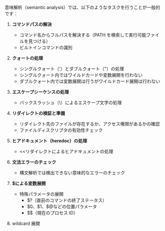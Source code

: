 意味解析（semantic analysis）では、以下のようなタスクを行うことが一般的です：

1. **コマンドパスの解決**

   - コマンド名からフルパスを解決する（PATH を検索して実行可能ファイルを見つける）
   - ビルトインコマンドの識別

2. **クォートの処理**
   - シングルクォート（'）とダブルクォート（"）の処理
   - シングルクォート内ではワイルドカードや変数展開を行わない
   - ダブルクォート内では変数展開は行うがワイルドカード展開は行わない
3. **エスケープシーケンスの処理**

   - バックスラッシュ（\）によるエスケープ文字の処理

4. **リダイレクトの検証と準備**
   - リダイレクト先のファイルが存在するか、アクセス権限があるかの確認
   - ファイルディスクリプタの有効性チェック
5. **ヒアドキュメント（heredoc）の処理**

   - <<リダイレクトによるヒアドキュメントの処理

6. **文法エラーのチェック**

   - 構文解析では検出できない意味的なエラーのチェック

7. **$による変数展開**
   - 特殊パラメータの展開
     - \$?（直前のコマンドの終了ステータス）
     - \$0、\$1、\$@などの位置パラメータ
     - \$$（現在のプロセス ID）
8. wildcard 展開
